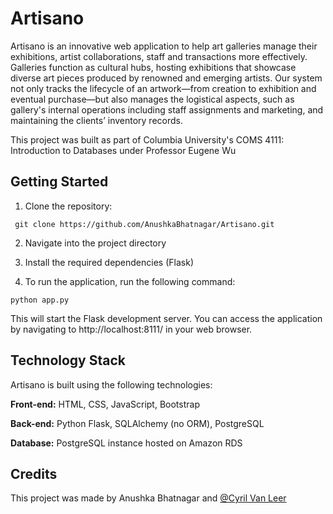 # Artisano

Artisano is an innovative web application to help art galleries manage their exhibitions, artist collaborations, staff and transactions more effectively. Galleries function as cultural hubs, hosting exhibitions that showcase diverse art pieces produced by renowned and emerging artists. Our system not only tracks the lifecycle of an artwork—from creation to exhibition and eventual purchase—but also manages the logistical aspects, such as gallery's internal operations including staff assignments and marketing, and maintaining the clients’ inventory records.

This project was built as part of Columbia University's COMS 4111: Introduction to Databases under Professor Eugene Wu

## Getting Started


1. Clone the repository:
```
 git clone https://github.com/AnushkaBhatnagar/Artisano.git
```

2. Navigate into the project directory
3. Install the required dependencies (Flask)

4. To run the application, run the following command:
```
python app.py
```

This will start the Flask development server. You can access the application by navigating to http://localhost:8111/ in your web browser.

## Technology Stack
Artisano is built using the following technologies:

**Front-end:** HTML, CSS, JavaScript, Bootstrap

**Back-end:** Python Flask, SQLAlchemy (no ORM), PostgreSQL

**Database:** PostgreSQL instance hosted on Amazon RDS

## Credits

This project was made by Anushka Bhatnagar and [@Cyril Van Leer](https://github.com/Cyril27) 
